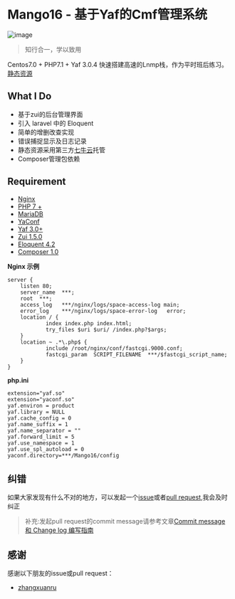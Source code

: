 # Mango16 - 基于Yaf的Cmf管理系统

![image](http://static.mango16.cc/mango16LOGO.png)

> 知行合一，学以致用

Centos7.0 + PHP7.1 + Yaf 3.0.4 快速搭建高速的Lnmp栈，作为平时班后练习。[静态资源](https://github.com/PuShaoWei/Mango16-static)

## What I Do
- 基于zui的后台管理界面
- 引入 laravel 中的 Eloquent
- 简单的增删改查实现
- 错误捕捉显示及日志记录
- 静态资源采用第三方[七牛云](http://www.qiniu.com/?utm_campaign=baiduSEM&utm_source=baiduSEM&utm_medium=baiduSEM&utm_content=baiduSEM)托管
- Composer管理包依赖

## Requirement
- [Nginx](http://nginx.org/)
- [PHP 7 +](http://php.net/manual/zh/migration71.new-features.php)
- [MariaDB](https://www.zhihu.com/question/41832866)
- [YaConf](http://pecl.php.net/package/yaconf)
- [Yaf 3.0+](http://pecl.php.net/package/yaf)
- [Zui 1.5.0](http://www.zui.sexy/#/)
- [Eloquent 4.2](https://lvwenhan.com/laravel/421.html)
- [Composer 1.0](http://pkg.phpcomposer.com/)

**Nginx 示例**


```
server {
    listen 80;
    server_name  ***;
    root  ***;
    access_log   ***/nginx/logs/space-access-log main;
    error_log    ***/nginx/logs/space-error-log   error;
    location / {
            index index.php index.html;
            try_files $uri $uri/ /index.php?$args;
    }
    location ~ .*\.php$ {
            include /root/nginx/conf/fastcgi.9000.conf;
            fastcgi_param  SCRIPT_FILENAME  ***/$fastcgi_script_name;
    }
}

```

**php.ini**


```
extension="yaf.so"
extension="yaconf.so"
yaf.environ = product
yaf.library = NULL
yaf.cache_config = 0
yaf.name_suffix = 1
yaf.name_separator = ""
yaf.forward_limit = 5
yaf.use_namespace = 1
yaf.use_spl_autoload = 0
yaconf.directory=***/Mango16/config

```

## 纠错

如果大家发现有什么不对的地方，可以发起一个[issue](https://github.com/PuShaoWei/Mango16/issues)或者[pull request](https://github.com/PuShaoWei/Mango16/pulls),我会及时纠正

> 补充:发起pull request的commit message请参考文章[Commit message 和 Change log 编写指南](http://www.ruanyifeng.com/blog/2016/01/commit_message_change_log.html)

## 感谢

感谢以下朋友的issue或pull request：

- [zhangxuanru](https://github.com/zhangxuanru)
